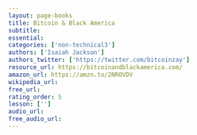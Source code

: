 ```yaml
---
layout: page-books
title: Bitcoin & Black America
subtitle: 
essential: 
categories: ['non-technical3']
authors: ['Isaiah Jackson']
authors_twitter: ['https://twitter.com/bitcoinzay']
resource_url: https://bitcoinandblackamerica.com/
amazon_url: https://amzn.to/2NROVDV
wikipedia_url: 
free_url: 
rating_order: 5
lesson: ['']
audio_url: 
free_audio_url: 
---
```

